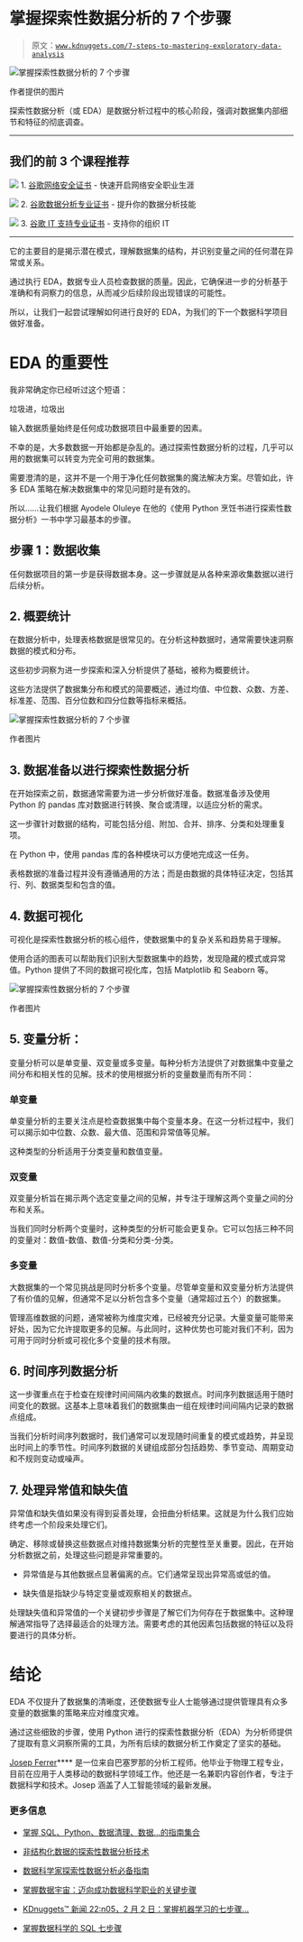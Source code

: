 # 掌握探索性数据分析的 7 个步骤

> 原文：[`www.kdnuggets.com/7-steps-to-mastering-exploratory-data-analysis`](https://www.kdnuggets.com/7-steps-to-mastering-exploratory-data-analysis)

![掌握探索性数据分析的 7 个步骤](img/f9a4492b00d35acbae18f3f02c67dafb.png)

作者提供的图片

探索性数据分析（或 EDA）是数据分析过程中的核心阶段，强调对数据集内部细节和特征的彻底调查。

* * *

## 我们的前 3 个课程推荐

![](img/0244c01ba9267c002ef39d4907e0b8fb.png) 1\. [谷歌网络安全证书](https://www.kdnuggets.com/google-cybersecurity) - 快速开启网络安全职业生涯

![](img/e225c49c3c91745821c8c0368bf04711.png) 2\. [谷歌数据分析专业证书](https://www.kdnuggets.com/google-data-analytics) - 提升你的数据分析技能

![](img/0244c01ba9267c002ef39d4907e0b8fb.png) 3\. [谷歌 IT 支持专业证书](https://www.kdnuggets.com/google-itsupport) - 支持你的组织 IT

* * *

它的主要目的是揭示潜在模式，理解数据集的结构，并识别变量之间的任何潜在异常或关系。

通过执行 EDA，数据专业人员检查数据的质量。因此，它确保进一步的分析基于准确和有洞察力的信息，从而减少后续阶段出现错误的可能性。

所以，让我们一起尝试理解如何进行良好的 EDA，为我们的下一个数据科学项目做好准备。

# EDA 的重要性

我非常确定你已经听过这个短语：

垃圾进，垃圾出

输入数据质量始终是任何成功数据项目中最重要的因素。

不幸的是，大多数数据一开始都是杂乱的。通过探索性数据分析的过程，几乎可以用的数据集可以转变为完全可用的数据集。

需要澄清的是，这并不是一个用于净化任何数据集的魔法解决方案。尽管如此，许多 EDA 策略在解决数据集中的常见问题时是有效的。

所以……让我们根据 Ayodele Oluleye 在他的《使用 Python 烹饪书进行探索性数据分析》一书中学习最基本的步骤。

## 步骤 1：数据收集

任何数据项目的第一步是获得数据本身。这一步骤就是从各种来源收集数据以进行后续分析。

## 2\. 概要统计

在数据分析中，处理表格数据是很常见的。在分析这种数据时，通常需要快速洞察数据的模式和分布。

这些初步洞察为进一步探索和深入分析提供了基础，被称为概要统计。

这些方法提供了数据集分布和模式的简要概述，通过均值、中位数、众数、方差、标准差、范围、百分位数和四分位数等指标来概括。

![掌握探索性数据分析的 7 个步骤](img/e54d8f1dac0260193b498db6790e7f3c.png)

作者图片

## 3\. 数据准备以进行探索性数据分析

在开始探索之前，数据通常需要为进一步分析做好准备。数据准备涉及使用 Python 的 pandas 库对数据进行转换、聚合或清理，以适应分析的需求。

这一步骤针对数据的结构，可能包括分组、附加、合并、排序、分类和处理重复项。

在 Python 中，使用 pandas 库的各种模块可以方便地完成这一任务。

表格数据的准备过程并没有遵循通用的方法；而是由数据的具体特征决定，包括其行、列、数据类型和包含的值。

## 4\. 数据可视化

可视化是探索性数据分析的核心组件，使数据集中的复杂关系和趋势易于理解。

使用合适的图表可以帮助我们识别大型数据集中的趋势，发现隐藏的模式或异常值。Python 提供了不同的数据可视化库，包括 Matplotlib 和 Seaborn 等。

![掌握探索性数据分析的 7 个步骤](img/b8ab4adc4d299b8786d0386f162046e9.png)

作者图片

## 5\. 变量分析：

变量分析可以是单变量、双变量或多变量。每种分析方法提供了对数据集中变量之间分布和相关性的见解。技术的使用根据分析的变量数量而有所不同：

### 单变量

单变量分析的主要关注点是检查数据集中每个变量本身。在这一分析过程中，我们可以揭示如中位数、众数、最大值、范围和异常值等见解。

这种类型的分析适用于分类变量和数值变量。

### 双变量

双变量分析旨在揭示两个选定变量之间的见解，并专注于理解这两个变量之间的分布和关系。

当我们同时分析两个变量时，这种类型的分析可能会更复杂。它可以包括三种不同的变量对：数值-数值、数值-分类和分类-分类。

### 多变量

大数据集的一个常见挑战是同时分析多个变量。尽管单变量和双变量分析方法提供了有价值的见解，但通常不足以分析包含多个变量（通常超过五个）的数据集。

管理高维数据的问题，通常被称为维度灾难，已经被充分记录。大量变量可能带来好处，因为它允许提取更多的见解。与此同时，这种优势也可能对我们不利，因为可用于同时分析或可视化多个变量的技术有限。

## 6\. 时间序列数据分析

这一步骤重点在于检查在规律时间间隔内收集的数据点。时间序列数据适用于随时间变化的数据。这基本上意味着我们的数据集由一组在规律时间间隔内记录的数据点组成。

当我们分析时间序列数据时，我们通常可以发现随时间重复的模式或趋势，并呈现出时间上的季节性。时间序列数据的关键组成部分包括趋势、季节变动、周期变动和不规则变动或噪声。

## 7. 处理异常值和缺失值

异常值和缺失值如果没有得到妥善处理，会扭曲分析结果。这就是为什么我们应始终考虑一个阶段来处理它们。

确定、移除或替换这些数据点对维持数据集分析的完整性至关重要。因此，在开始分析数据之前，处理这些问题是非常重要的。

+   异常值是与其他数据点显著偏离的点。它们通常呈现出异常高或低的值。

+   缺失值是指缺少与特定变量或观察相关的数据点。

处理缺失值和异常值的一个关键初步步骤是了解它们为何存在于数据集中。这种理解通常指导了选择最适合的处理方法。需要考虑的其他因素包括数据的特征以及将要进行的具体分析。

# 结论

EDA 不仅提升了数据集的清晰度，还使数据专业人士能够通过提供管理具有众多变量的数据集的策略来应对维度灾难。

通过这些细致的步骤，使用 Python 进行的探索性数据分析（EDA）为分析师提供了提取有意义洞察所需的工具，为所有后续的数据分析工作奠定了坚实的基础。

**[](https://www.linkedin.com/in/josep-ferrer-sanchez/)**[Josep Ferrer](https://www.linkedin.com/in/josep-ferrer-sanchez)**** 是一位来自巴塞罗那的分析工程师。他毕业于物理工程专业，目前在应用于人类移动的数据科学领域工作。他还是一名兼职内容创作者，专注于数据科学和技术。Josep 涵盖了人工智能领域的最新发展。

### 更多信息

+   [掌握 SQL、Python、数据清理、数据…的指南集合](https://www.kdnuggets.com/collection-of-guides-on-mastering-sql-python-data-cleaning-data-wrangling-and-exploratory-data-analysis)

+   [非结构化数据的探索性数据分析技术](https://www.kdnuggets.com/2023/05/exploratory-data-analysis-techniques-unstructured-data.html)

+   [数据科学家探索性数据分析必备指南](https://www.kdnuggets.com/2023/06/data-scientist-essential-guide-exploratory-data-analysis.html)

+   [掌握数据宇宙：迈向成功数据科学职业的关键步骤](https://www.kdnuggets.com/mastering-the-data-universe-key-steps-to-a-thriving-data-science-career)

+   [KDnuggets™ 新闻 22:n05，2 月 2 日：掌握机器学习的七步骤…](https://www.kdnuggets.com/2022/n05.html)

+   [掌握数据科学的 SQL 七步骤](https://www.kdnuggets.com/2022/04/7-steps-mastering-sql-data-science.html)
